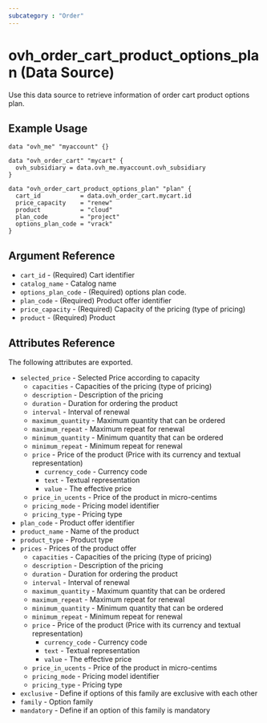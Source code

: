 ```yaml
---
subcategory : "Order"
---
```


# ovh_order_cart_product_options_plan (Data Source)

Use this data source to retrieve information of order cart product options plan.

## Example Usage

```hcl
data "ovh_me" "myaccount" {}

data "ovh_order_cart" "mycart" {
  ovh_subsidiary = data.ovh_me.myaccount.ovh_subsidiary
}

data "ovh_order_cart_product_options_plan" "plan" {
  cart_id           = data.ovh_order_cart.mycart.id
  price_capacity    = "renew"
  product           = "cloud"
  plan_code         = "project"
  options_plan_code = "vrack"
}
```

## Argument Reference

* `cart_id` - (Required) Cart identifier
* `catalog_name` - Catalog name
* `options_plan_code` - (Required) options plan code.
* `plan_code` - (Required) Product offer identifier
* `price_capacity` - (Required) Capacity of the pricing (type of pricing)
* `product` - (Required) Product

## Attributes Reference

The following attributes are exported.

* `selected_price` - Selected Price according to capacity
  * `capacities` - Capacities of the pricing (type of pricing)
  * `description` - Description of the pricing
  * `duration` - Duration for ordering the product
  * `interval` - Interval of renewal
  * `maximum_quantity` - Maximum quantity that can be ordered
  * `maximum_repeat` - Maximum repeat for renewal
  * `minimum_quantity` - Minimum quantity that can be ordered
  * `minimum_repeat` - Minimum repeat for renewal
  * `price` - Price of the product (Price with its currency and textual representation)
    * `currency_code` - Currency code
    * `text` - Textual representation
    * `value` - The effective price
  * `price_in_ucents` - Price of the product in micro-centims
  * `pricing_mode` - Pricing model identifier
  * `pricing_type` - Pricing type
* `plan_code` - Product offer identifier
* `product_name` - Name of the product
* `product_type` - Product type
* `prices` - Prices of the product offer
  * `capacities` - Capacities of the pricing (type of pricing)
  * `description` - Description of the pricing
  * `duration` - Duration for ordering the product
  * `interval` - Interval of renewal
  * `maximum_quantity` - Maximum quantity that can be ordered
  * `maximum_repeat` - Maximum repeat for renewal
  * `minimum_quantity` - Minimum quantity that can be ordered
  * `minimum_repeat` - Minimum repeat for renewal
  * `price` - Price of the product (Price with its currency and textual representation)
    * `currency_code` - Currency code
    * `text` - Textual representation
    * `value` - The effective price
  * `price_in_ucents` - Price of the product in micro-centims
  * `pricing_mode` - Pricing model identifier
  * `pricing_type` - Pricing type
* `exclusive` - Define if options of this family are exclusive with each other
* `family` - Option family
* `mandatory` - Define if an option of this family is mandatory
